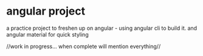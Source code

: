 # angular project


a practice project to freshen up on angular - using angular cli to build it. and angular material for quick styling

//work in progress... when complete will mention everything//
